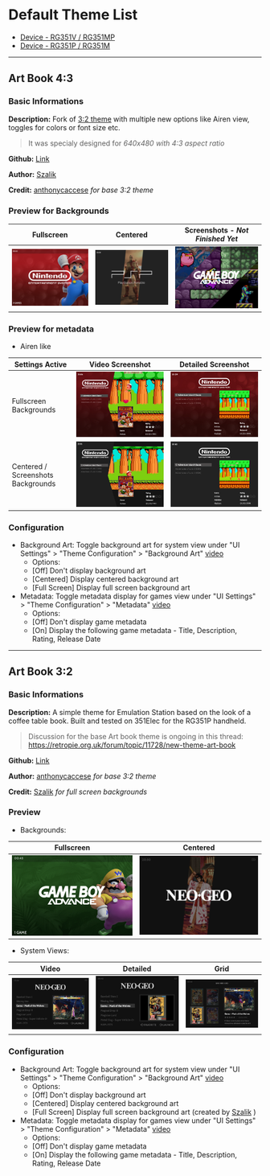 # Default Theme List

- [Device - RG351V / RG351MP](#art-book-43)
- [Device - RG351P / RG351M](#art-book-32)

***

## Art Book 4:3

### Basic Informations

**Description:** Fork of [3:2 theme](#art-book-32) with multiple new options like Airen view, toggles for colors or font size etc.

> It was specialy designed for *640x480 with 4:3 aspect ratio*

**Github:** [Link](https://github.com/szalik-rg351/es-theme-art-book-4-3) 

**Author:** [Szalik](https://github.com/szalik-rg351) 

**Credit:** [anthonycaccese](https://github.com/anthonycaccese)  _for base 3:2 theme_


### Preview for Backgrounds

| Fullscreen | Centered | Screenshots - _Not Finished Yet_ |
|----|----|----|
|![4:3 Fullscreen](images/themes/43fullscreen.png)|![4:3 Centered](images/themes/43centered.png)|![4:3 Screenshots](images/themes/43screenshots.png)|

### Preview for metadata

* Airen like

| Settings Active |  Video Screenshot | Detailed Screenshot |
|----|----|----|
| Fullscreen Backgrounds |![4:3 Metadata Airen](images/themes/43airenview.png)|![4:3 Metadata Airen](images/themes/43airenfullscreendetal.png)|
| Centered / Screenshots Backgrounds|![4:3 Metadata Airen](images/themes/43airencenteredbackground.png)|![4:3 Metadata Airen](images/themes/43airencentereddetal.png)|



### Configuration
- Background Art: Toggle background art for system view under "UI Settings" > "Theme Configuration" > "Background Art" [video](https://youtu.be/YgpRxBTLgCU)
  - Options:
  - [Off] Don't display background art
  - [Centered] Display centered background art
  - [Full Screen] Display full screen background art
- Metadata: Toggle metadata display for games view under "UI Settings" > "Theme Configuration" > "Metadata" [video](https://youtu.be/tCDM-nLCjQI)
  - Options:
  - [Off] Don't display game metadata
  - [On] Display the following game metadata - Title, Description, Rating, Release Date

***

## Art Book 3:2

### Basic Informations

**Description:** A simple theme for Emulation Station based on the look of a coffee table book.  Built and tested on 351Elec for the RG351P handheld.  

> Discussion for the base Art book theme is ongoing in this thread: https://retropie.org.uk/forum/topic/11728/new-theme-art-book

**Github:** [Link](https://github.com/anthonycaccese/es-theme-art-book-3-2) 

**Author:** [anthonycaccese](https://github.com/anthonycaccese)  _for base 3:2 theme_

**Credit:** [Szalik](https://github.com/szalik-rg351) _for full screen backgrounds_


### Preview

* Backgrounds:

| Fullscreen | Centered | 
|----|----|
|![3:2 full screen](images/themes/32fullscreen.png)|![3:2 centered](images/themes/32centered.png)|

* System Views:

| Video |  Detailed | Grid |
|----|----|----|
|![3:2 video](images/themes/32video.png)|![3:2 detailed](images/themes/32detailed.png)|![3:2 grid](images/themes/3-2-grid.png)|

### Configuration
- Background Art: Toggle background art for system view under "UI Settings" > "Theme Configuration" > "Background Art" [video](https://youtu.be/YgpRxBTLgCU)
  - Options:
  - [Off] Don't display background art
  - [Centered] Display centered background art
  - [Full Screen] Display full screen background art (created by [Szalik](https://github.com/szalik-rg351) )
- Metadata: Toggle metadata display for games view under "UI Settings" > "Theme Configuration" > "Metadata" [video](https://youtu.be/tCDM-nLCjQI)
  - Options:
  - [Off] Don't display game metadata
  - [On] Display the following game metadata - Title, Description, Rating, Release Date
